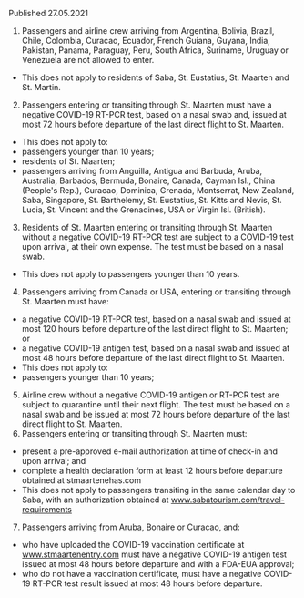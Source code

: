 Published 27.05.2021
1. Passengers and airline crew arriving from Argentina, Bolivia, Brazil, Chile, Colombia, Curacao, Ecuador, French Guiana, Guyana, India, Pakistan, Panama, Paraguay, Peru, South Africa, Suriname, Uruguay or Venezuela are not allowed to enter.
- This does not apply to residents of Saba, St. Eustatius, St. Maarten and St. Martin. 
2. Passengers entering or transiting through St. Maarten must have a negative COVID-19 RT-PCR test, based on a nasal swab and, issued at most 72 hours before departure of the last direct flight to St. Maarten.
- This does not apply to:
- passengers younger than 10 years;
- residents of St. Maarten;
- passengers arriving from Anguilla, Antigua and Barbuda, Aruba, Australia, Barbados, Bermuda, Bonaire, Canada, Cayman Isl., China (People's Rep.), Curacao, Dominica, Grenada, Montserrat, New Zealand, Saba, Singapore, St. Barthelemy, St. Eustatius, St. Kitts and Nevis, St. Lucia, St. Vincent and the Grenadines, USA or Virgin Isl. (British).
3. Residents of St. Maarten entering or transiting through St. Maarten without a negative COVID-19 RT-PCR test are subject to a COVID-19 test upon arrival, at their own expense. The test must be based on a nasal swab. 
- This does not apply to passengers younger than 10 years.
4. Passengers arriving from Canada or USA, entering or transiting through St. Maarten must have:
- a negative COVID-19 RT-PCR test, based on a nasal swab and issued at most 120 hours before departure of the last direct flight to St. Maarten; or
- a negative COVID-19 antigen test, based on a nasal swab and issued at most 48 hours before departure of the last direct flight to St. Maarten.
- This does not apply to:
- passengers younger than 10 years;
5. Airline crew without a negative COVID-19 antigen or RT-PCR test are subject to quarantine until their next flight. The test must be based on a nasal swab and be issued at most 72 hours before departure of the last direct flight to St. Maarten.
6. Passengers entering or transiting through St. Maarten must:
- present a pre-approved e-mail authorization at time of check-in and upon arrival; and
- complete a health declaration form at least 12 hours before departure obtained at stmaartenehas.com
 - This does not apply to passengers transiting in the same calendar day to Saba, with an authorization obtained at <a href="http://www.sabatourism.com/travel-requirements">www.sabatourism.com/travel-requirements</a>
7. Passengers arriving from Aruba, Bonaire or Curacao, and:
- who have uploaded the COVID-19 vaccination certificate at <a href="http://www.stmaartenentry.com">www.stmaartenentry.com</a> must have a negative COVID-19 antigen test issued at most 48 hours before departure and with a FDA-EUA approval; 
- who do not have a vaccination certificate, must have a negative COVID-19 RT-PCR test result issued at most 48 hours before departure.

